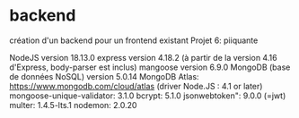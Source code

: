# backend
création d'un backend pour un frontend existant
Projet 6: piiquante

NodeJS version  18.13.0
express version 4.18.2
(à partir de la version 4.16 d'Express, 
body-parser est inclus)
mangoose version  6.9.0
MongoDB (base de données NoSQL) version 5.0.14
MongoDB Atlas: https://www.mongodb.com/cloud/atlas
(driver Node.JS : 4.1 or later)
mongoose-unique-validator: 3.1.0
bcrypt: 5.1.0
jsonwebtoken": 9.0.0 (=jwt)
multer: 1.4.5-lts.1
nodemon: 2.0.20

